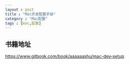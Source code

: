 ```yaml
---
layout : post
title : "Mac开发配置手册"
category : "Mac配置"
tags : [mac,配置]
---
```


## 书籍地址

<a href="https://www.gitbook.com/book/aaaaaashu/mac-dev-setup" target="_blank">https://www.gitbook.com/book/aaaaaashu/mac-dev-setup</a>
